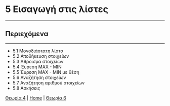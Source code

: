 # 5 Εισαγωγή στις λίστες

---

## Περιεχόμενα

---

- 5.1 Μονοδιάστατη λίστα
- 5.2 Αποθήκευση στοιχείων
- 5.3 Άθροισμα στοιχείων
- 5.4 Έυρεση MAX - MIN
- 5.5 Έυρεση MAX - MIN με θέση
- 5.6 Αναζήτηση στοιχείων
- 5.7 Αναζήτηση αριθμού στοιχείων
- 5.8 Ασκήσεις

[Θεωρία 4](lecture_04.md) | [Home](../README.md) | [Θεωρία 6](lecture_06.md)
